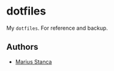 # dotfiles

My `dotfiles`. For reference and backup.

## Authors

* [Marius Stanca](mailto:me@marius.xyz)
